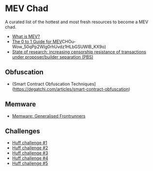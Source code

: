 # MEV Chad

A curated list of the hottest and most fresh resources to become a MEV chad.

- [What is MEV?](https://research.paradigm.xyz/MEV#what-is-mev)
- [The 0 to 1 Guide for MEV](https://calblockchain.mirror.xyz/c56)CHOu-Wow_50qPp2Wlg0rhUvdz1HLbGSUWlB_KX9o)
- [State of research: increasing censorship resistance of transactions under proposer/builder separation (PBS)](https://notes.ethereum.org/@vbuterin/pbs_censorship_resistance)

## Obfuscation

- (Smart Contract Obfuscation Techniques](https://degatchi.com/articles/smart-contract-obfuscation)

## Memware

- [Memware: Generalised Frontrunners](https://degatchi.com/articles/memware)

## Challenges

- [Huff challenge #1](https://twitter.com/huff_language/status/1559658361469095936)
- [Huff challenge #2](https://twitter.com/huff_language/status/1560015751989211136)
- [Huff challenge #3](https://twitter.com/huff_language/status/1560750533811376128)
- [Huff challenge #4](https://twitter.com/huff_language/status/1583894073487654913)
- [Huff challenge #5](https://twitter.com/huff_language/status/1586401774927126528)
